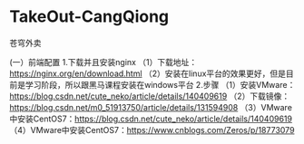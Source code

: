 # TakeOut-CangQiong
苍穹外卖

(一）前端配置
1.下载并且安装nginx
（1）下载地址：https://nginx.org/en/download.html
（2）安装在linux平台的效果更好，但是目前是学习阶段，所以跟黑马课程安装在windows平台
2.步骤
（1）安装VMware：https://blog.csdn.net/cute_neko/article/details/140409619
（2）下载镜像：https://blog.csdn.net/m0_51913750/article/details/131594908
（3）VMware中安装CentOS7：https://blog.csdn.net/cute_neko/article/details/140409619
（4）VMware中安装CentOS7：https://www.cnblogs.com/Zeros/p/18773079
